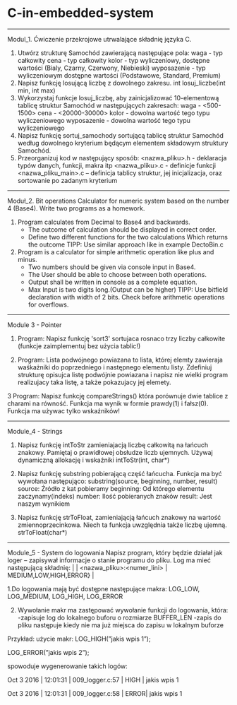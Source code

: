 # C-in-embedded-system

_____________________________________________________________________________
Modul_1. Ćwiczenie przekrojowe utrwalające składnię języka C.
1. Utwórz strukturę Samochód zawierającą następujące pola:
waga - typ całkowity
cena - typ całkowity
kolor - typ wyliczeniowy, dostępne wartości (Bialy, Czarny, Czerwony, Niebieski)
wyposazenie - typ wyliczeniowym dostępne wartości (Podstawowe, Standard, Premium)
2. Napisz funkcję losującą liczbę z dowolnego zakresu.
int losuj_liczbe(int min, int max)
3. Wykorzystaj funkcje losuj_liczbę, aby zainicjalizować 10-elementową tablicę struktur Samochód w następujących zakresach:
waga - <500-1500>
cena - <20000-30000>
kolor - dowolna wartość tego typu wyliczeniowego
wyposazenie - dowolna wartość tego typu wyliczeniowego
4. Napisz funkcję sortuj_samochody sortującą tablicę struktur Samochód według dowolnego kryterium będącym elementem składowym struktury Samochód.
5. Przeorganizuj kod w następujący sposób:
<nazwa_pliku>.h - deklaracja typów danych, funkcji, makra itp
<nazwa_pliku>.c - definicje funkcji
<nazwa_pliku_main>.c – definicja tablicy struktur, jej inicjalizacja, oraz sortowanie po zadanym kryterium 

_____________________________________________________________________________
Moduł_2. Bit operations
Calculator for numeric system based on the number 4 (Base4).
Write two programs as a homework. 
1. Program calculates from Decimal to Base4 and backwards.
    - The outcome of calculation should be displayed in correct order.
    - Define two different functions for the two calculations Which returns the outcome
    TIPP: Use similar approach like in example DectoBin.c
2. Program is a calculator for simple arithmetic operation like plus and minus. 
    - Two numbers should be given via console input in Base4.
    - The User should be able to choose between both operations.
    - Output shall be written  in console as a complete equation.
    - Max Input is two digits long.(Output can be higher)
    TIPP: Use bitfield declaration with width of 2 bits. 
          Check before arithmetic operations for overflows.

_____________________________________________________________________________
Module 3 - Pointer
1. Program: Napisz funkcję 'sort3' sortujaca rosnaco trzy liczby całkowite (funkcje zaimplementuj bez użycia tablic!)

2. Program: Lista podwójnego powiazana to lista, której elemty zawieraja waśkażniki do poprzedniego i następnego elementu listy. Zdefiniuj strukturę opisujca listę podwójnie powiazana i napisz nie wielki program realizujacy taka listę, a także pokazujacy jej elemety. 

3 Program: Napisz funkcję compareStrings() która porównuje dwie tablice z charami na równość.
Funkcja ma wynik w formie prawdy(1) i fałsz(0).
Funkcja ma używac tylko wskaźników! 

_____________________________________________________________________________
Module_4 - Strings
1. Napisz funkcję intToStr zamieniajacją liczbę całkowitą na łańcuch znakowy. Pamiętaj o prawidłowej obsłudze liczb ujemnych. Używaj dynamiczną allokację i wskaźniki
    intToStr(int, char*)

2. Napisz funkcję substring pobierającą część łańcucha. Funkcja ma być wywołana następująco:
    substring(source, beginning, number, result)
source:     Źródło z kat pobieramy
beginning: Od którego elementu zaczynamy(indeks)
number:    Ilość pobieranych znaków
result:       Jest naszym wynikiem

3. Napisz funkcję strToFloat, zamieniającją łańcuch znakowy na wartość zmiennoprzecinkowa. Niech ta funkcja uwzględnia także liczbę ujemną.
    strToFloat(char*)

_____________________________________________________________________________
Module_5 - System do logowania
Napisz program, który będzie działał jak loger – zapisywał informacje o stanie programu do pliku. Log ma mieć następującą składnię:
<data> | <czas> | <nazwa_pliku>:<numer_lini> | MEDIUM,LOW,HIGH,ERROR} | <text>

1.Do logowania mają być dostępne następujące makra:
LOG_LOW, LOG_MEDIUM, LOG_HIGH, LOG_ERROR

2. Wywołanie makr ma zastępować wywołanie funkcji do logowania, która:
-zapisuje log do lokalnego buforu o rozmiarze BUFFER_LEN
-zapis do pliku następuje kiedy nie ma już miejsca do zapisu w lokalnym buforze

Przykład:
użycie makr:
LOG_HIGH(”jakis wpis 1”);

LOG_ERROR(”jakis wpis 2”);

spowoduje wygenerowanie takich logów:

Oct 3 2016 | 12:01:31 | 009_logger.c:57 | HIGH | jakis wpis 1

Oct 3 2016 | 12:01:31 | 009_logger.c:58 | ERROR| jakis wpis 1
